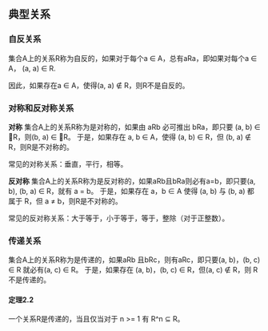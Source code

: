 ## 典型关系

### 自反关系

集合A上的关系R称为自反的，如果对于每个a ∈ A，总有aRa，即如果对每个a ∈ A， (a, a) ∈ R.

因此，如果存在a ∈ A，使得(a, a) ∉ R，则R不是自反的。

### 对称和反对称关系

**对称** 集合A上的关系R称为是对称的，如果由 aRb 必可推出 bRa，即只要 (a, b) ∈ R，则(b, a) ∈ R。
于是，如果存在 a, b ∈ A，使得 (a, b) ∈ R，但 (b, a) ∉ R，则R是不对称的。

常见的对称关系：垂直，平行，相等。

**反对称** 集合A上的关系R称为是反对称的，如果aRb且bRa则必有a=b，即只要(a, b), (b, a) ∈ R，就有 a = b。
于是，如果存在 a，b ∈ A 使得 (a, b) 与 (b, a) 都属于 R，但 a ≠ b，则R是不对称的。

常见的反对称关系：大于等于，小于等于，等于，整除（对于正整数）。

### 传递关系

集合A上的关系R称为是传递的，如果aRb 且bRc，则有aRc，即只要(a, b)，(b, c) ∈ R 就必有(a, c) ∈ R。
于是，如果存在 (a, b)，(b, c) ∈ R，但(a, c) ∉ R，则 R 不是传递的。

#### 定理2.2

一个关系R是传递的，当且仅当对于 n >= 1 有 R^n ⊆ R。

